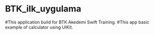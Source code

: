 # BTK_ilk_uygulama
#This application build for BTK Akedemi Swift Training.
#This app basic example of calculator using UIKit.
